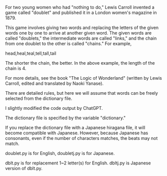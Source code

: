 For two young women who had "nothing to do," Lewis Carroll invented a game called "doublet" and published it in a London women's magazine in 1879.

This game involves giving two words and replacing the letters of the given words one by one to arrive at another given word. The given words are called "doublets," the intermediate words are called "links," and the chain from one doublet to the other is called "chains." For example,

head,heal,teal,tell,tall,tail

The shorter the chain, the better. In the above example, the length of the chain is 4.

For more details, see the book "The Logic of Wonderland" (written by Lewis Carroll, edited and translated by Naoki Yanase).

There are detailed rules, but here we will assume that words can be freely selected from the dictionary file.

I slightly modified the code output by ChatGPT.

The dictionary file is specified by the variable "dictionary."

If you replace the dictionary file with a Japanese hiragana file, it will become compatible with Japanese. However, because Japanese has consonants, even if the number of characters matches, the beats may not match.

doublet.py is for English, doubletj.py is for Japanese.

dblt.py is for replacement 1~2 letter(s) for English. dbltj.py is Japanese version of dblt.py.
